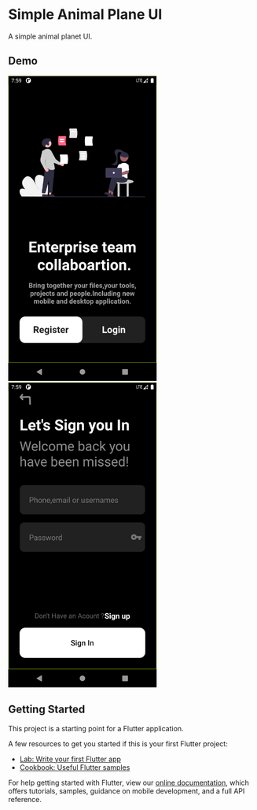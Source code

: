 # Simple Animal Plane UI

A simple animal planet UI.

## Demo

<img src="https://github.com/mehul-anshumali/FlutterProjects/blob/main/simple_login_ui/screenshots/Screenshot_1607783351.png" height="620px"> <img src="https://github.com/mehul-anshumali/FlutterProjects/blob/main/simple_login_ui/screenshots/Screenshot_1607783355.png" height="620px"> 


## Getting Started

This project is a starting point for a Flutter application.

A few resources to get you started if this is your first Flutter project:

- [Lab: Write your first Flutter app](https://flutter.dev/docs/get-started/codelab)
- [Cookbook: Useful Flutter samples](https://flutter.dev/docs/cookbook)

For help getting started with Flutter, view our
[online documentation](https://flutter.dev/docs), which offers tutorials,
samples, guidance on mobile development, and a full API reference.
